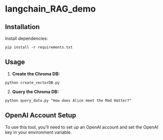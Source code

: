 # langchain_RAG_demo

## Installation

Install dependencies:

```
pip install -r requirements.txt
```

## Usage

1. **Create the Chroma DB:**

```
python create_vectorDB.py
```

2. **Query the Chroma DB:**

```
python query_data.py "How does Alice meet the Mad Hatter?"
```

## OpenAI Account Setup

To use this tool, you'll need to set up an OpenAI account and set the OpenAI key in your environment variable.
